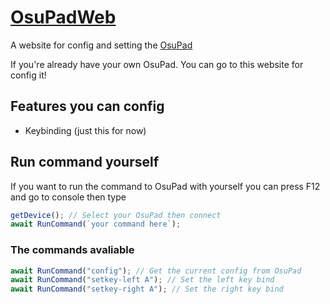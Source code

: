 # [OsuPadWeb](https://osupad.kjn.in.th/)
A website for config and setting the [OsuPad](https://github.com/kidjanate/OsuPad)

If you're already have your own OsuPad. You can go to this website for config it!

## Features you can config
 * Keybinding (just this for now)

## Run command yourself
If you want to run the command to OsuPad with yourself you can press F12 and go to console then type
```js
getDevice(); // Select your OsuPad then connect
await RunCommand(`your command here`);
```

### The commands avaliable
```js
await RunCommand("config"); // Get the current config from OsuPad
await RunCommand("setkey-left A"); // Set the left key bind
await RunCommand("setkey-right A"); // Set the right key bind
```

